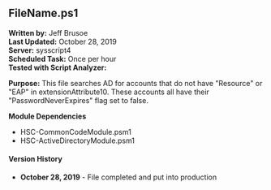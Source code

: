 ## FileName.ps1

**Written by:** Jeff Brusoe<br>
**Last Updated:** October 28, 2019<br>
**Server:** sysscript4<br>
**Scheduled Task:** Once per hour<br>
**Tested with Script Analyzer:**

**Purpose:** This file searches AD for accounts that do not have "Resource" or "EAP" in extensionAttribute10. These accounts all have their "PasswordNeverExpires" flag set to false.

**Module Dependencies**<br>
* HSC-CommonCodeModule.psm1
* HSC-ActiveDirectoryModule.psm1

#### Version History
* **October 28, 2019** - File completed and put into production
